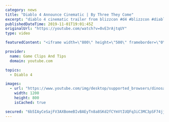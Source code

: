 ```yaml
---
category: news
title: "Diablo 4 Announce Cinematic | By Three They Come"
excerpt: "diablo 4 cinematic trailer from blizzcon #d4 #blizzcon #diablo."
publishedDateTime: 2019-11-01T19:01:45Z
originalUrl: "https://youtube.com/watch?v=0vE3rAjtqUY"
type: video

featuredContent: "<iframe width=\"800\" height=\"500\" frameborder=\"0\" src=\"https://www.youtube.com/embed/0vE3rAjtqUY\" allow=\"accelerometer; autoplay; encrypted-media; gyroscope; picture-in-picture\" allowfullscreen></iframe>"

provider:
  name: Game Clips And Tips
  domain: youtube.com

topics:
  - Diablo 4

images:
  - url: "https://www.youtube.com/img/desktop/supported_browsers/dinosaur.png"
    width: 1200
    height: 800
    isCached: true

secured: "6b5IAyCeSajFV3AXBomeBIvBAEyTn8a8SKd2fCYmVtIUQFq3iC3MC3pSF74jjbwRd1vabFzpH6cyaSVGmWkDRbuaS+55BWZujPgbn7Va6l4EE5eqQcobxZH49if51HMnhh86bfCKTtfrQiMKImPo8uZEQcMpNgv1hOBbDwEh3+U569lNpLYxQlrmsCNostqW7gvvi/cuSGhkh2J7TaHseasJ18L7ELP5eMib4MWi6R47ukc1d/+jfGCZmxXX6eKxaLo7DCcyiMBu48i6gdkFZd/0fcixtxB815RfHmfF+ZW6DOy+ZAAB8YWmMG/UG6IhhZC6iyFetgGL5q5vQMi26D8Vhgb+DyxqsYyheCVBgoRPgQy4Rjqg5mkdmWfHNHVcX/SJL/MOHXYvTPEAxW73CQC2WuN47GfNwnsnr+V68HoCV5J3PLla9lcq4PeNjudm;out2XN6jlfpqE1Id/DmZnA=="
---
```


